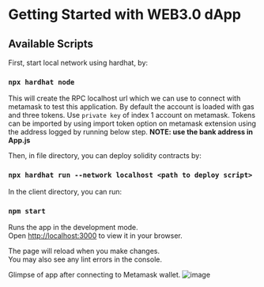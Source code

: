 # Getting Started with WEB3.0 dApp

## Available Scripts

First, start local network using hardhat, by:

### `npx hardhat node`

This will create the RPC localhost url which we can use to connect with metamask to test this application.
By default the account is loaded with gas and three tokens.
Use `private key` of index 1 account on metamask. 
Tokens can be imported by using import token option on metamask extension using the address logged by running below step.
**NOTE: use the bank address in App.js**

Then, in file directory, you can deploy solidity contracts by:

### `npx hardhat run --network localhost <path to deploy script>`

In the client directory, you can run:

### `npm start`

Runs the app in the development mode.\
Open [http://localhost:3000](http://localhost:3000) to view it in your browser.

The page will reload when you make changes.\
You may also see any lint errors in the console.


Glimpse of app after connecting to Metamask wallet.
![image](https://user-images.githubusercontent.com/56720922/214471557-de880e42-accf-4fc4-9b09-20875a798593.png)
